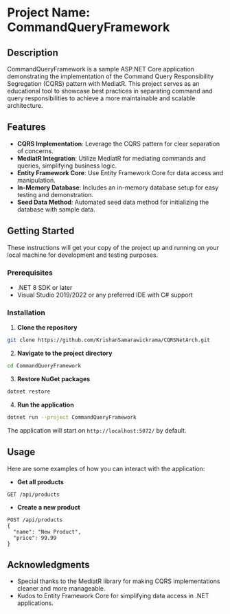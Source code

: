 # Project Name: CommandQueryFramework

## Description

CommandQueryFramework is a sample ASP.NET Core application demonstrating the implementation of the Command Query Responsibility Segregation (CQRS) pattern with MediatR. This project serves as an educational tool to showcase best practices in separating command and query responsibilities to achieve a more maintainable and scalable architecture.

## Features

- **CQRS Implementation**: Leverage the CQRS pattern for clear separation of concerns.
- **MediatR Integration**: Utilize MediatR for mediating commands and queries, simplifying business logic.
- **Entity Framework Core**: Use Entity Framework Core for data access and manipulation.
- **In-Memory Database**: Includes an in-memory database setup for easy testing and demonstration.
- **Seed Data Method**: Automated seed data method for initializing the database with sample data.

## Getting Started

These instructions will get your copy of the project up and running on your local machine for development and testing purposes.

### Prerequisites

- .NET 8 SDK or later
- Visual Studio 2019/2022 or any preferred IDE with C# support

### Installation

1. **Clone the repository**

```bash
git clone https://github.com/KrishanSamarawickrama/CQRSNetArch.git
```

2. **Navigate to the project directory**

```bash
cd CommandQueryFramework
```

3. **Restore NuGet packages**

```bash
dotnet restore
```

4. **Run the application**

```bash
dotnet run --project CommandQueryFramework
```

The application will start on `http://localhost:5072/` by default.

## Usage

Here are some examples of how you can interact with the application:

- **Get all products**

```http
GET /api/products
```

- **Create a new product**

```http
POST /api/products
{
  "name": "New Product",
  "price": 99.99
}
```

## Acknowledgments

- Special thanks to the MediatR library for making CQRS implementations cleaner and more manageable.
- Kudos to Entity Framework Core for simplifying data access in .NET applications.
